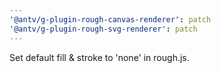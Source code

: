 ```yaml
---
'@antv/g-plugin-rough-canvas-renderer': patch
'@antv/g-plugin-rough-svg-renderer': patch
---
```


Set default fill & stroke to 'none' in rough.js.
